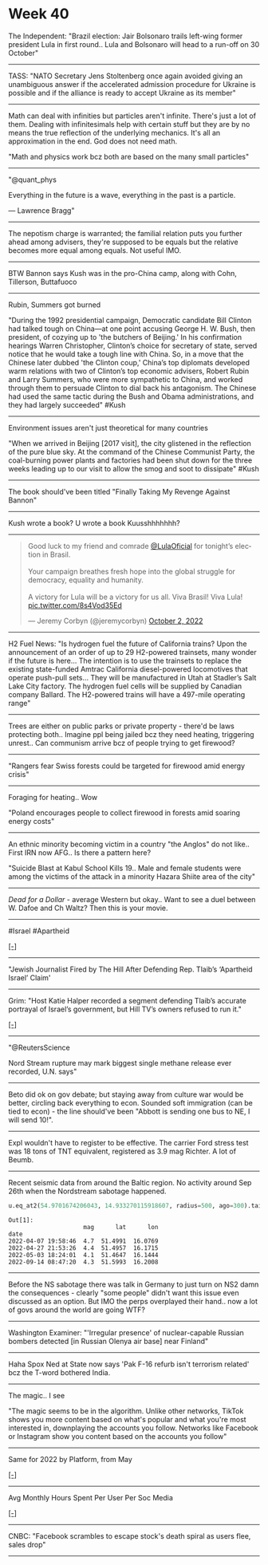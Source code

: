 # Week 40 

The Independent: "Brazil election: Jair Bolsonaro trails left-wing
former president Lula in first round.. Lula and Bolsonaro will head to
a run-off on 30 October"

---

TASS: "NATO Secretary Jens Stoltenberg once again avoided giving an
unambiguous answer if the accelerated admission procedure for Ukraine
is possible and if the alliance is ready to accept Ukraine as its
member"

---

Math can deal with infinities but particles aren't infinite. There's
just a lot of them. Dealing with infinitesimals help with certain
stuff but they are by no means the true reflection of the underlying
mechanics.  It's all an approximation in the end. God does not need
math.

"Math and physics work bcz both are based on the many small particles"

---

"@quant_phys

Everything in the future is a wave, everything in the past is a particle.

 — Lawrence Bragg"

---

The nepotism charge is warranted; the familial relation puts you
further ahead among advisers, they're supposed to be equals but the
relative becomes more equal among equals. Not useful IMO.

---

BTW Bannon says Kush was in the pro-China camp, along with Cohn,
Tillerson, Buttafuoco

---

Rubin, Summers got burned 

"During the 1992 presidential campaign, Democratic candidate Bill
Clinton had talked tough on China—at one point accusing George
H. W. Bush, then president, of cozying up to 'the butchers of
Beijing.' In his confirmation hearings Warren Christopher, Clinton’s
choice for secretary of state, served notice that he would take a
tough line with China. So, in a move that the Chinese later dubbed
'the Clinton coup,' China’s top diplomats developed warm relations
with two of Clinton’s top economic advisers, Robert Rubin and Larry
Summers, who were more sympathetic to China, and worked through them
to persuade Clinton to dial back his antagonism. The Chinese had used
the same tactic during the Bush and Obama administrations, and they
had largely succeeded" \#Kush

---

Environment issues aren't just theoretical for many countries 

"When we arrived in Beijing [2017 visit], the city glistened in the
reflection of the pure blue sky. At the command of the Chinese
Communist Party, the coal-burning power plants and factories had been
shut down for the three weeks leading up to our visit to allow the
smog and soot to dissipate" \#Kush

---

The book should've been titled "Finally Taking My Revenge Against Bannon"

---

Kush wrote a book? U wrote a book Kuusshhhhhhh?

---

<blockquote class="twitter-tweet"><p lang="en" dir="ltr">Good luck to my friend and comrade <a href="https://twitter.com/LulaOficial?ref_src=twsrc%5Etfw">@LulaOficial</a> for tonight’s election in Brasil.<br><br>Your campaign breathes fresh hope into the global struggle for democracy, equality and humanity.<br><br>A victory for Lula will be a victory for us all. Viva Brasil! Viva Lula! <a href="https://t.co/8s4Vod35Ed">pic.twitter.com/8s4Vod35Ed</a></p>&mdash; Jeremy Corbyn (@jeremycorbyn) <a href="https://twitter.com/jeremycorbyn/status/1576640091706953728?ref_src=twsrc%5Etfw">October 2, 2022</a></blockquote> <script async src="https://platform.twitter.com/widgets.js" charset="utf-8"></script>

---

H2 Fuel News: "Is hydrogen fuel the future of California trains? Upon
the announcement of an order of up to 29 H2-powered trainsets, many
wonder if the future is here... The intention is to use the trainsets
to replace the existing state-funded Amtrac California diesel-powered
locomotives that operate push-pull sets... They will be manufactured
in Utah at Stadler’s Salt Lake City factory. The hydrogen fuel cells
will be supplied by Canadian company Ballard. The H2-powered trains
will have a 497-mile operating range"

---

Trees are either on public parks or private property - there'd be laws
protecting both.. Imagine ppl being jailed bcz they need heating,
triggering unrest.. Can communism arrive bcz of people trying to get
firewood?

---

"Rangers fear Swiss forests could be targeted for firewood amid energy
crisis"

---

Foraging for heating.. Wow

"Poland encourages people to collect firewood in forests amid soaring energy costs"

---

An ethnic minority becoming victim in a country "the Anglos" do not
like.. First IRN now AFG.. Is there a pattern here?

"Suicide Blast at Kabul School Kills 19.. Male and female students were
among the victims of the attack in a minority Hazara Shiite area of
the city"

---

*Dead for a Dollar* - average Western but okay.. Want to see a duel
between W. Dafoe and Ch Waltz? Then this is your movie.

---

\#Israel \#Apartheid 

[[-]](https://youtu.be/3a7d4Qa8M6I?t=390)

---

"Jewish Journalist Fired by The Hill After Defending Rep. Tlaib’s
‘Apartheid Israel’ Claim'

---

Grim: "Host Katie Halper recorded a segment defending Tlaib’s accurate
portrayal of Israel’s government, but Hill TV’s owners refused to run
it."

[[-]](https://theintercept.com/2022/09/29/hill-tv-israel-apartheid-rashida-tlaib-censorship/)

---

"@ReutersScience

Nord Stream rupture may mark biggest single methane release ever recorded, U.N. says"

---

Beto did ok on gov debate; but staying away from culture war would be
better, circling back everything to econ. Sounded soft immigration
(can be tied to econ) - the line should've been "Abbott is sending one
bus to NE, I will send 10!".

---

Expl wouldn't have to register to be effective. The carrier Ford
stress test was 18 tons of TNT equivalent, registered as 3.9 mag
Richter. A lot of Beumb.

---

Recent seismic data from around the Baltic region. No activity around
Sep 26th when the Nordstream sabotage happened.

```python
u.eq_at2(54.9701674206043, 14.933270115918607, radius=500, ago=300).tail(4)
```

```text
Out[1]: 
                     mag      lat      lon
date                                      
2022-04-07 19:58:46  4.7  51.4991  16.0769
2022-04-27 21:53:26  4.4  51.4957  16.1715
2022-05-03 18:24:01  4.1  51.4647  16.1444
2022-09-14 08:47:20  4.3  51.5993  16.2008
```

---

Before the NS sabotage there was talk in Germany to just turn on NS2
damn the consequences - clearly "some people" didn't want this issue
even discussed as an option. But IMO the perps overplayed their
hand.. now a lot of govs around the world are going WTF?

---

Washington Examiner: "'Irregular presence' of nuclear-capable Russian
bombers detected [in Russian Olenya air base] near Finland"

---

Haha Spox Ned at State now says 'Pak F-16 refurb isn't terrorism
related' bcz the T-word bothered India.

---

The magic.. I see

"The magic seems to be in the algorithm. Unlike other networks, TikTok
shows you more content based on what's popular and what you're most
interested in, downplaying the accounts you follow. Networks like
Facebook or Instagram show you content based on the accounts you
follow"

---

Same for 2022 by Platform, from May

[[-]](https://pbs.twimg.com/media/Fd96aptWAAE0rbc?format=jpg&name=small)

---

Avg Monthly Hours Spent Per User Per Soc Media 

[[-]](https://pbs.twimg.com/media/Fd96UyCX0AA3doX?format=jpg&name=small)

---

CNBC: "Facebook scrambles to escape stock's death spiral as users
flee, sales drop"

---
